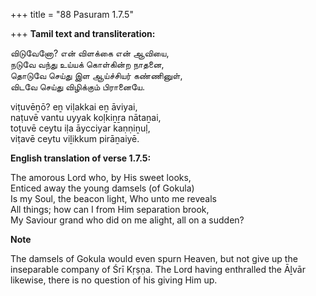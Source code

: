 +++
title = "88 Pasuram 1.7.5"

+++
**Tamil text and transliteration:**

விடுவேனோ? என் விளக்கை என் ஆவியை,  
நடுவே வந்து உய்யக் கொள்கின்ற நாதனை,  
தொடுவே செய்து இள ஆய்ச்சியர் கண்ணினுள்,  
விடவே செய்து விழிக்கும் பிரானையே.

viṭuvēṉō? eṉ viḷakkai eṉ āviyai,  
naṭuvē vantu uyyak koḷkiṉṟa nātaṉai,  
toṭuvē ceytu iḷa āycciyar kaṇṇiṉuḷ,  
viṭavē ceytu viḻikkum pirāṉaiyē.

**English translation of verse 1.7.5:**

The amorous Lord who, by His sweet looks,  
Enticed away the young damsels (of Gokula)  
Is my Soul, the beacon light, Who unto me reveals  
All things; how can I from Him separation brook,  
My Saviour grand who did on me alight, all on a sudden?

**Note**

The damsels of Gokula would even spurn Heaven, but not give up the inseparable company of Śrī Kṛṣṇa. The Lord having enthralled the Āḻvār likewise, there is no question of his giving Him up.


